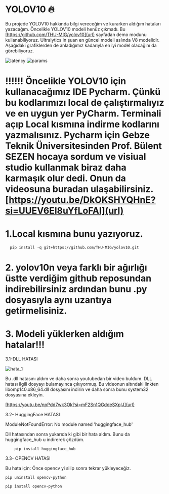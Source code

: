 # YOLOV10 🔥
Bu projede YOLOV10 hakkında bilgi vereceğim ve kurarken aldığım hataları yazacağım. Öncelikle YOLOV10 modeli henüz çıkmadı. Bu [https://github.com/THU-MIG/yolov10](url) sayfadan demo modunu kullanabiliyoruz. Ultralytics in şuan en güncel modeli aslında V8 modelidir. Aşağıdaki grafiklerden de anladığımız kadarıyla en iyi model olacağını da görebiliyoruz.

![latency](https://github.com/user-attachments/assets/a9d9f0da-375f-46fd-aee5-2c9b30f08025)          ![params](https://github.com/user-attachments/assets/559dfc29-3c8b-4d46-818c-1b99ba9efbeb)

# !!!!!! Öncelikle YOLOV10 için kullanacağımız IDE Pycharm. Çünkü bu kodlarımızı local de çalıştırmalıyız ve en uygun yer PyCharm. Terminali açıp Local kısmına indirme kodlarını yazmalısınız. Pycharm için Gebze Teknik Üniversitesinden Prof. Bülent SEZEN hocaya sordum ve visiual studio kullanmak biraz daha karmaşık olur dedi. Onun da videosuna buradan ulaşabilirsiniz. [https://youtu.be/DkOKSHYQHnE?si=UUEV6El8uYfLoFAl](url)

# 1.Local kısmına bunu yazıyoruz.

      pip install -q git+https://github.com/THU-MIG/yolov10.git
    
# 2. yolov10n veya farklı bir ağırlığı üstte verdiğim github reposundan indirebilirsiniz ardından bunu .py dosyasıyla aynı uzantıya getirmelisiniz. 

# 3. Modeli yüklerken aldığım hatalar!!!

3.1-DLL HATASI

![hata_1](https://github.com/user-attachments/assets/cfe46bca-9cca-44c3-9490-51bb240fb0a3)

Bu .dll hatasını aldım ve daha sonra youtubedan bir video buldum. DLL hatası ilgili dosyayı bulamayınca çıkıyormuş. Bu videonun altındaki linkten libomp140.x86_64.dll dosyasını indirin ve daha sonra bunu system32 dosyasına ekleyin.

[https://youtu.be/npPdd7wk3Ok?si=mF2Sn1QGddeSXpIJ](url)

3.2- HuggingFace HATASI

ModuleNotFoundError: No module named 'huggingface_hub'

Dll hatasından sonra yukarıda ki gibi bir hata aldım. Bunu da huggingface_hub u indirerek çözdüm.

        pip install huggingface_hub



3.3- OPENCV HATASI

Bu hata için: Önce opencv yi silip sonra tekrar yükleyeceğiz.

    pip uninstall opencv-python 
  
    pip install opencv-python

